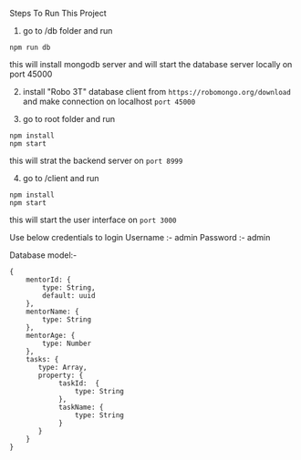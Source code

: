 Steps To Run This Project

1. go to /db folder and run 
```
npm run db
```
   this will install mongodb server and will start the database server locally on port 45000

2. install "Robo 3T" database client from `https://robomongo.org/download` and make connection on localhost `port 45000`

3. go to root folder and run 
```
npm install 
npm start
```
this will strat the backend server on `port 8999`

4. go to /client and run 
```
npm install 
npm start 
```
this will start the user interface on `port 3000`

Use below credentials to login 
Username :- admin
Password :- admin


Database model:-

```
{
    mentorId: {
        type: String,
        default: uuid
    },
    mentorName: {
        type: String
    },
    mentorAge: {
        type: Number
    },
    tasks: {
       type: Array,
       property: {
            taskId:  {
                type: String
            },
            taskName: {
                type: String
            }
       }
    }   
}

```
